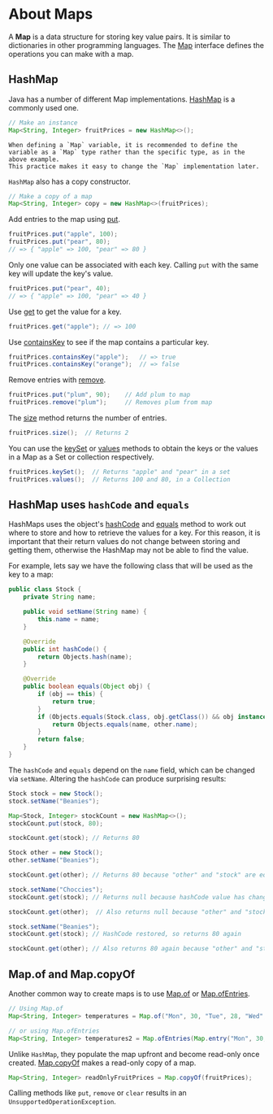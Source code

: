 # About Maps

A **Map** is a data structure for storing key value pairs.
It is similar to dictionaries in other programming languages.
The [Map][map-javadoc] interface defines the operations you can make with a map.

## HashMap

Java has a number of different Map implementations.
[HashMap][hashmap-javadoc] is a commonly used one.

```java
// Make an instance
Map<String, Integer> fruitPrices = new HashMap<>();
```

~~~~exercism/note
When defining a `Map` variable, it is recommended to define the variable as a `Map` type rather than the specific type, as in the above example.
This practice makes it easy to change the `Map` implementation later.
~~~~

`HashMap` also has a copy constructor.

```java
// Make a copy of a map
Map<String, Integer> copy = new HashMap<>(fruitPrices);
```

Add entries to the map using [put][map-put-javadoc].

```java
fruitPrices.put("apple", 100);
fruitPrices.put("pear", 80);
// => { "apple" => 100, "pear" => 80 }
```

Only one value can be associated with each key.
Calling `put` with the same key will update the key's value.

```java
fruitPrices.put("pear", 40);
// => { "apple" => 100, "pear" => 40 }
```

Use [get][map-get-javadoc] to get the value for a key.

```java
fruitPrices.get("apple"); // => 100
```

Use [containsKey][map-containskey-javadoc] to see if the map contains a particular key.

```java
fruitPrices.containsKey("apple");   // => true
fruitPrices.containsKey("orange");  // => false
```

Remove entries with [remove][map-remove-javadoc].

```java
fruitPrices.put("plum", 90);    // Add plum to map
fruitPrices.remove("plum");     // Removes plum from map
```

The [size][map-size-javadoc] method returns the number of entries.

```java
fruitPrices.size();  // Returns 2
```

You can use the [keySet][map-keyset-javadoc] or [values][map-values-javadoc] methods to obtain the keys or the values in a Map as a Set or collection respectively.

```java
fruitPrices.keySet();  // Returns "apple" and "pear" in a set
fruitPrices.values();  // Returns 100 and 80, in a Collection
```

## HashMap uses `hashCode` and `equals`

HashMaps uses the object's [hashCode][object-hashcode-javadoc] and [equals][object-equals-javadoc] method to work out where to store and how to retrieve the values for a key.
For this reason, it is important that their return values do not change between storing and getting them, otherwise the HashMap may not be able to find the value.

For example, lets say we have the following class that will be used as the key to a map:

```java
public class Stock {
    private String name;

    public void setName(String name) {
        this.name = name;
    }

    @Override
    public int hashCode() {
        return Objects.hash(name);
    }

    @Override
    public boolean equals(Object obj) {
        if (obj == this) {
            return true;
        }
        if (Objects.equals(Stock.class, obj.getClass()) && obj instanceof Stock other) {
            return Objects.equals(name, other.name);
        }
        return false;
    }
}
```

The `hashCode` and `equals` depend on the  `name` field, which can be changed via `setName`.
Altering the `hashCode` can produce surprising results:

```java
Stock stock = new Stock();
stock.setName("Beanies");

Map<Stock, Integer> stockCount = new HashMap<>();
stockCount.put(stock, 80);

stockCount.get(stock); // Returns 80

Stock other = new Stock();
other.setName("Beanies");

stockCount.get(other); // Returns 80 because "other" and "stock" are equal

stock.setName("Choccies");
stockCount.get(stock); // Returns null because hashCode value has changed

stockCount.get(other);  // Also returns null because "other" and "stock" are not equal

stock.setName("Beanies");
stockCount.get(stock); // HashCode restored, so returns 80 again

stockCount.get(other); // Also returns 80 again because "other" and "stock" are back to equal
```

## Map.of and Map.copyOf

Another common way to create maps is to use [Map.of][map-of-javadoc] or [Map.ofEntries][map-ofentries-javadoc].

```java
// Using Map.of
Map<String, Integer> temperatures = Map.of("Mon", 30, "Tue", 28, "Wed", 32);

// or using Map.ofEntries
Map<String, Integer> temperatures2 = Map.ofEntries(Map.entry("Mon", 30, "Tue", 28, "Wed", 32));
```

Unlike `HashMap`, they populate the map upfront and become read-only once created.
[Map.copyOf][map-copyof-javadoc] makes a read-only copy of a map.

```java
Map<String, Integer> readOnlyFruitPrices = Map.copyOf(fruitPrices);
```

Calling methods like `put`, `remove` or `clear` results in an `UnsupportedOperationException`.

[map-javadoc]: https://docs.oracle.com/en/java/javase/21/docs/api/java.base/java/util/Map.html
[hashmap-javadoc]: https://docs.oracle.com/en/java/javase/21/docs/api/java.base/java/util/HashMap.html
[map-put-javadoc]: https://docs.oracle.com/en/java/javase/21/docs/api/java.base/java/util/Map.html#put(K,V)
[map-get-javadoc]: https://docs.oracle.com/en/java/javase/21/docs/api/java.base/java/util/Map.html#get(java.lang.Object)
[map-containskey-javadoc]: https://docs.oracle.com/en/java/javase/21/docs/api/java.base/java/util/Map.html#containsKey(java.lang.Object)
[map-remove-javadoc]: https://docs.oracle.com/en/java/javase/21/docs/api/java.base/java/util/Map.html#remove(java.lang.Object)
[map-size-javadoc]: https://docs.oracle.com/en/java/javase/21/docs/api/java.base/java/util/Map.html#size()
[map-of-javadoc]: https://docs.oracle.com/en/java/javase/21/docs/api/java.base/java/util/Map.html#of()
[map-ofentries-javadoc]: https://docs.oracle.com/en/java/javase/21/docs/api/java.base/java/util/Map.html#ofEntries(java.util.Map.Entry...)
[map-copyof-javadoc]: https://docs.oracle.com/en/java/javase/21/docs/api/java.base/java/util/Map.html#copyOf(java.util.Map)
[object-hashcode-javadoc]: https://docs.oracle.com/en/java/javase/21/docs/api/java.base/java/lang/Object.html#hashCode()
[object-equals-javadoc]: https://docs.oracle.com/en/java/javase/21/docs/api/java.base/java/lang/Object.html#equals(java.lang.Object)
[map-keyset-javadoc]: https://docs.oracle.com/en/java/javase/21/docs/api/java.base/java/util/Map.html#keySet()
[map-values-javadoc]: https://docs.oracle.com/en/java/javase/21/docs/api/java.base/java/util/Map.html#values()
